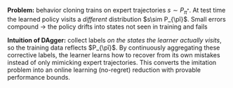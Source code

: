 **Problem:** behavior cloning trains on expert trajectories $s\sim P_{\pi^*}$​. At test time the learned policy  visits a _different_ distribution $s\sim P_{\pî}$. Small errors compound → the policy drifts into states not seen in training and fails

**Intuition of DAgger:** collect labels _on the states the learner actually visits_, so the training data reflects $P_{\pî}$. By continuously aggregating these corrective labels, the learner learns how to recover from its own mistakes instead of only mimicking expert trajectories. This converts the imitation problem into an online learning (no-regret) reduction with provable performance bounds.